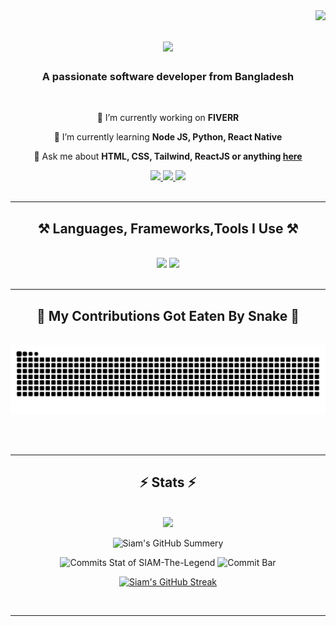 <img align="right" src="https://visitor-badge.laobi.icu/badge?page_id=SIAM-TheLegend.SIAM-TheLegend" />

<h1 align="center">
  <img src="https://readme-typing-svg.herokuapp.com/?font=Righteous&size=35&center=true&vCenter=true&width=500&height=70&duration=4000&lines=Hi+There!+👋;+I'm+Shahriar+Hasan+Siam!;A+Full-Stack+Web+Developer;From+Bangladesh;" />
</h1>

<h3 align="center">A passionate software developer from Bangladesh</h3>
<br/>

<div align="center">
 
 🔭 I’m currently working on **FIVERR**
 
 🌱 I’m currently learning **Node JS, Python, React Native**

💬 Ask me about **HTML, CSS, Tailwind, ReactJS or anything [here](https://github.com/SIAM-TheLegend/SIAM-TheLegend/issues)**

</div>
<div align="center"> 
  <a href="https://facebook.com/Siam.TheLegend" target="_blank">
    <img src="https://img.shields.io/badge/Facebook-2B2FFF?style=for-the-badge&logo=facebook&logoColor=white" target="_blank" />
  </a>
  <a href="mailto:siamshahriarhasan@gmail.com">
    <img src="https://img.shields.io/badge/Gmail-333333?style=for-the-badge&logo=gmail&logoColor=red" />
  </a>
  <a href="https://linkedin.com/in/pedro-sales-muniz" target="_blank">
    <img src="https://img.shields.io/badge/LinkedIn-0077B5?style=for-the-badge&logo=linkedin&logoColor=white" target="_blank" />
  </a>
</div>
<br/>

<hr/>
 
<h2 align="center">⚒️ Languages, Frameworks,Tools I Use ⚒️</h2>
<br/>
<div align="center">
    <img src="https://skillicons.dev/icons?i=python,vscode,html,javascript,css,git,github,figma" />
    <img src="https://skillicons.dev/icons?i=nextjs,react,nodejs,express,tailwind,firebase,mongodb,materialui,mysql" /><br>
</div>

<br/>
<hr/>

<div align="center">
  <h2>🐍 My Contributions Got Eaten By Snake 🐍</h2>
  <br>

  <img alt="snake eating my contributions" src="https://raw.githubusercontent.com/SIAM-TheLegend/SIAM-TheLegend/output/github-contribution-grid-snake-dark.svg" />
  
  <br/><br/>
</div>

<hr/>

<h2 align="center">⚡ Stats ⚡</h2>
<br/>
<div align="center">
  <img width=325 src="https://github-readme-stats.vercel.app/api/top-langs/?username=SIAM-TheLegend&layout=compact&langs_count=8&theme=react&border_radius=10&count_private=true" />
</div>

<div align="center">

![Siam's GitHub Summery](http://github-profile-summary-cards.vercel.app/api/cards/profile-details?username=SIAM-TheLegend&theme=transparent)

<div> <!-- .element: style="display: flex; flex-direction: row;" -->

![Commits Stat of SIAM-The-Legend](http://github-profile-summary-cards.vercel.app/api/cards/stats?username=SIAM-TheLegend&theme=transparent)
![Commit Bar](http://github-profile-summary-cards.vercel.app/api/cards/productive-time?username=SIAM-TheLegend&theme=transparent&utcOffset=8)

</div>

[![Siam's GitHub Streak](https://streak-stats.demolab.com?user=SIAM-TheLegend&theme=dark&hide_border=true&border_radius=1&mode=weekly&card_width=1000)](https://git.io/streak-stats)

</div>

<br/>
<hr/>
